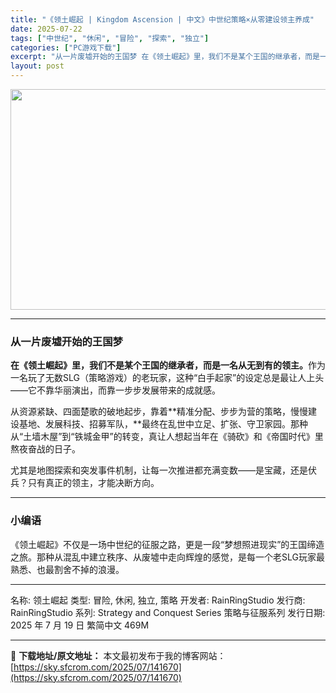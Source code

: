 ```yaml
---
title: "《领土崛起 | Kingdom Ascension | 中文》中世纪策略×从零建设领主养成"
date: 2025-07-22
tags: ["中世纪", "休闲", "冒险", "探索", "独立"]
categories: ["PC游戏下载"]
excerpt: "从一片废墟开始的王国梦 在《领土崛起》里，我们不是某个王国的继承者，而是一名从无到有的领主。作为一名玩了无数SLG（策略游戏）的老玩家，这种“白手起家”的设定总是最让人上头——它不靠华丽演出，而靠一步步发展带来的成就感。 从资源紧缺、四面楚歌的破地起步，靠着**精准分配、步步为营的策略，慢慢建设基地&hellip;"
layout: post
---
```


<img class="aligncenter size-full wp-image-141520" src="https://sky.sfcrom.com/wp-content/uploads/2025/07/2025072111062259.webp" alt="" width="616" height="353" />

<hr />

<h3>从一片废墟开始的王国梦</h3>
<strong>在《领土崛起》里，我们不是某个王国的继承者，而是一名从无到有的领主。</strong>作为一名玩了无数SLG（策略游戏）的老玩家，这种“白手起家”的设定总是最让人上头——它不靠华丽演出，而靠一步步发展带来的成就感。

从资源紧缺、四面楚歌的破地起步，靠着**精准分配、步步为营的策略，慢慢建设基地、发展科技、招募军队，**最终在乱世中立足、扩张、守卫家园。那种从“土墙木屋”到“铁城金甲”的转变，真让人想起当年在《骑砍》和《帝国时代》里熬夜奋战的日子。

尤其是地图探索和突发事件机制，让每一次推进都充满变数——是宝藏，还是伏兵？只有真正的领主，才能决断方向。

<hr />

<h3>小编语</h3>
《领土崛起》不仅是一场中世纪的征服之路，更是一段“梦想照进现实”的王国缔造之旅。那种从混乱中建立秩序、从废墟中走向辉煌的感觉，是每一个老SLG玩家最熟悉、也最割舍不掉的浪漫。

<hr />

名称: 领土崛起
类型: 冒险, 休闲, 独立, 策略
开发者: RainRingStudio
发行商: RainRingStudio
系列: Strategy and Conquest Series 策略与征服系列
发行日期: 2025 年 7 月 19 日
繁简中文
469M

---
📖 **下载地址/原文地址：** 本文最初发布于我的博客网站：[https://sky.sfcrom.com/2025/07/141670](https://sky.sfcrom.com/2025/07/141670)
